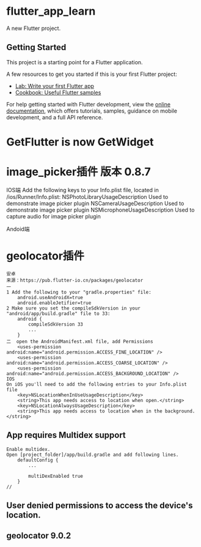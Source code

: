 # flutter_app_learn

A new Flutter project.

## Getting Started

This project is a starting point for a Flutter application.

A few resources to get you started if this is your first Flutter project:

- [Lab: Write your first Flutter app](https://docs.flutter.dev/get-started/codelab)
- [Cookbook: Useful Flutter samples](https://docs.flutter.dev/cookbook)

For help getting started with Flutter development, view the
[online documentation](https://docs.flutter.dev/), which offers tutorials,
samples, guidance on mobile development, and a full API reference.


# GetFlutter is now GetWidget

# image_picker插件 版本 0.8.7
 IOS端
    Add the following keys to your Info.plist file, located in <project root>/ios/Runner/Info.plist:
    <key>NSPhotoLibraryUsageDescription</key>
    <string>Used to demonstrate image picker plugin</string>
    <key>NSCameraUsageDescription</key>
    <string>Used to demonstrate image picker plugin</string>
    <key>NSMicrophoneUsageDescription</key>
    <string>Used to capture audio for image picker plugin</string>

 Andoid端


# geolocator插件
    安卓
    来源：https://pub.flutter-io.cn/packages/geolocator
    一
    1 Add the following to your "gradle.properties" file:
        android.useAndroidX=true
        android.enableJetifier=true
    2 Make sure you set the compileSdkVersion in your "android/app/build.gradle" file to 33:
        android {
            compileSdkVersion 33
            ...
        }
    二  open the AndroidManifest.xml file, add Permissions
        <uses-permission android:name="android.permission.ACCESS_FINE_LOCATION" />
        <uses-permission android:name="android.permission.ACCESS_COARSE_LOCATION" />
        <uses-permission android:name="android.permission.ACCESS_BACKGROUND_LOCATION" />
    IOS
    On iOS you'll need to add the following entries to your Info.plist file
        <key>NSLocationWhenInUseUsageDescription</key>
        <string>This app needs access to location when open.</string>
        <key>NSLocationAlwaysUsageDescription</key>
        <string>This app needs access to location when in the background.</string>

## App requires Multidex support
    Enable multidex.
    Open [project_folder]/app/build.gradle and add following lines.
        defaultConfig {
            ...
    
            multiDexEnabled true
        }
    //

## User denied permissions to access the device's location.

## geolocator 9.0.2
    
